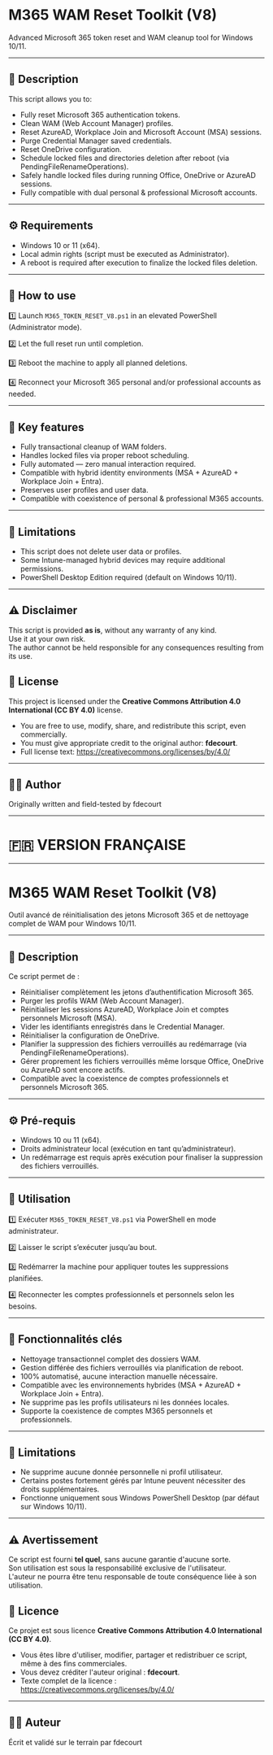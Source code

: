 # M365 WAM Reset Toolkit (V8)

Advanced Microsoft 365 token reset and WAM cleanup tool for Windows 10/11.

---

## 🧭 Description

This script allows you to:

- Fully reset Microsoft 365 authentication tokens.
- Clean WAM (Web Account Manager) profiles.
- Reset AzureAD, Workplace Join and Microsoft Account (MSA) sessions.
- Purge Credential Manager saved credentials.
- Reset OneDrive configuration.
- Schedule locked files and directories deletion after reboot (via PendingFileRenameOperations).
- Safely handle locked files during running Office, OneDrive or AzureAD sessions.
- Fully compatible with dual personal & professional Microsoft accounts.

---


## ⚙ Requirements

- Windows 10 or 11 (x64).
- Local admin rights (script must be executed as Administrator).
- A reboot is required after execution to finalize the locked files deletion.

---

## 🚀 How to use

1️⃣ Launch `M365_TOKEN_RESET_V8.ps1` in an elevated PowerShell (Administrator mode).

2️⃣ Let the full reset run until completion.

3️⃣ Reboot the machine to apply all planned deletions.

4️⃣ Reconnect your Microsoft 365 personal and/or professional accounts as needed.

---

## 🔧 Key features

- Fully transactional cleanup of WAM folders.
- Handles locked files via proper reboot scheduling.
- Fully automated — zero manual interaction required.
- Compatible with hybrid identity environments (MSA + AzureAD + Workplace Join + Entra).
- Preserves user profiles and user data.
- Compatible with coexistence of personal & professional M365 accounts.

---

## 🚫 Limitations

- This script does not delete user data or profiles.
- Some Intune-managed hybrid devices may require additional permissions.
- PowerShell Desktop Edition required (default on Windows 10/11).

---

## ⚠ Disclaimer

This script is provided **as is**, without any warranty of any kind.  
Use it at your own risk.  
The author cannot be held responsible for any consequences resulting from its use.

## 📄 License

This project is licensed under the **Creative Commons Attribution 4.0 International (CC BY 4.0)** license.

- You are free to use, modify, share, and redistribute this script, even commercially.
- You must give appropriate credit to the original author: **fdecourt**.
- Full license text: https://creativecommons.org/licenses/by/4.0/
---

## 👨‍💻 Author

Originally written and field-tested by fdecourt

---

# 🇫🇷 **VERSION FRANÇAISE**

---

# M365 WAM Reset Toolkit (V8)

Outil avancé de réinitialisation des jetons Microsoft 365 et de nettoyage complet de WAM pour Windows 10/11.

---

## 🧭 Description

Ce script permet de :

- Réinitialiser complètement les jetons d’authentification Microsoft 365.
- Purger les profils WAM (Web Account Manager).
- Réinitialiser les sessions AzureAD, Workplace Join et comptes personnels Microsoft (MSA).
- Vider les identifiants enregistrés dans le Credential Manager.
- Réinitialiser la configuration de OneDrive.
- Planifier la suppression des fichiers verrouillés au redémarrage (via PendingFileRenameOperations).
- Gérer proprement les fichiers verrouillés même lorsque Office, OneDrive ou AzureAD sont encore actifs.
- Compatible avec la coexistence de comptes professionnels et personnels Microsoft 365.

---


## ⚙ Pré-requis

- Windows 10 ou 11 (x64).
- Droits administrateur local (exécution en tant qu’administrateur).
- Un redémarrage est requis après exécution pour finaliser la suppression des fichiers verrouillés.

---

## 🚀 Utilisation

1️⃣ Exécuter `M365_TOKEN_RESET_V8.ps1` via PowerShell en mode administrateur.

2️⃣ Laisser le script s’exécuter jusqu’au bout.

3️⃣ Redémarrer la machine pour appliquer toutes les suppressions planifiées.

4️⃣ Reconnecter les comptes professionnels et personnels selon les besoins.

---

## 🔧 Fonctionnalités clés

- Nettoyage transactionnel complet des dossiers WAM.
- Gestion différée des fichiers verrouillés via planification de reboot.
- 100% automatisé, aucune interaction manuelle nécessaire.
- Compatible avec les environnements hybrides (MSA + AzureAD + Workplace Join + Entra).
- Ne supprime pas les profils utilisateurs ni les données locales.
- Supporte la coexistence de comptes M365 personnels et professionnels.

---

## 🚫 Limitations

- Ne supprime aucune donnée personnelle ni profil utilisateur.
- Certains postes fortement gérés par Intune peuvent nécessiter des droits supplémentaires.
- Fonctionne uniquement sous Windows PowerShell Desktop (par défaut sur Windows 10/11).

---

## ⚠ Avertissement

Ce script est fourni **tel quel**, sans aucune garantie d'aucune sorte.  
Son utilisation est sous la responsabilité exclusive de l'utilisateur.  
L'auteur ne pourra être tenu responsable de toute conséquence liée à son utilisation.

## 📄 Licence

Ce projet est sous licence **Creative Commons Attribution 4.0 International (CC BY 4.0)**.

- Vous êtes libre d'utiliser, modifier, partager et redistribuer ce script, même à des fins commerciales.
- Vous devez créditer l'auteur original : **fdecourt**.
- Texte complet de la licence : https://creativecommons.org/licenses/by/4.0/

---

## 👨‍💻 Auteur

Écrit et validé sur le terrain par fdecourt

